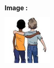 <html>
	<head>
		<title>Nikunj & Tanishq</title>
	</head>
	<body>
		<h2>Image : </h2>
		<img src="download.jpeg">		
	</body>
</html>
